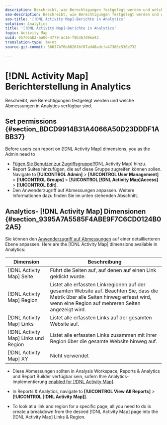 ```yaml
---
description: Beschreibt, wie Berechtigungen festgelegt werden und welche Abmessungen in Analytics verfügbar sind.
seo-description: Beschreibt, wie Berechtigungen festgelegt werden und welche Abmessungen in Analytics verfügbar sind.
seo-title: '[!DNL Activity Map]-Berichte in Analytics'
solution: Analytics
title: '[!DNL Activity Map]-Berichte in Analytics'
topic: Activity Map
uuid: 057c6ab2-aa06-4779-ac16-f9b367d9ea43
translation-type: tm+mt
source-git-commit: 36637b76b8026fbf87ad48adcfa47386c530e732

---
```



# [!DNL Activity Map] Berichterstellung in Analytics

Beschreibt, wie Berechtigungen festgelegt werden und welche Abmessungen in Analytics verfügbar sind.

## Set permissions {#section_BDCD9914B31A4066A50D23DDDF1ABB37}

Before users can report on [!DNL Activity Map] dimensions, you as the Admin need to

* [Fügen Sie Benutzer zur Zugriffsgruppe](/help/analyze/activity-map/activitymap-getting-started/activitymap-getting-started-admins/activitymap-enable.md)[!DNL Activity Map] hinzu.
* Report Suites hinzufügen, die auf diese Gruppe zugreifen können sollen. Navigate to **[!UICONTROL Admin]** &gt; **[!UICONTROL User Management]** &gt; **[!UICONTROL Groups]** &gt; **[!UICONTROL [!DNL Activity Map]Access]** &gt; **[!UICONTROL Edit]**.
* Den Anwenderzugriff auf Abmessungen anpassen. Weitere Informationen dazu finden Sie im unten stehenden Abschnitt.

## Analytics- [!DNL Activity Map] Dimensionen {#section_9395A7A5585F4ABE9F7C6CD0124B02A5}

Sie können den [Anwenderzugriff auf Abmessungen](https://marketing.adobe.com/resources/help/en_US/reference/groups-dimensions.html) auf einer detaillierteren Ebene anpassen. Here are the [!DNL Activity Map] dimensions available in Analytics:

| Dimension | Beschreibung |
|---|---|
| [!DNL Activity Map] Seite | Führt die Seiten auf, auf denen auf einen Link geklickt wurde. |
| [!DNL Activity Map] Region | Listet alle erfassten Linkregionen auf der gesamten Website auf. Beachten Sie, dass die Metrik über alle Seiten hinweg erfasst wird, wenn eine Region auf mehreren Seiten angezeigt wird. |
| [!DNL Activity Map] Links | Listet alle erfassten Links auf der gesamten Website auf. |
| [!DNL Activity Map] Links und Region | Listet alle erfassten Links zusammen mit ihrer Region über die gesamte Website hinweg auf. |
| [!DNL Activity Map] XY | Nicht verwendet |

* Diese Abmessungen sollten in Analysis Workspace, Reports &amp; Analytics und Report Builder verfügbar sein, sofern Ihre Analytics-Implementierung [enabled for [!DNL Activity Map]](/help/analyze/activity-map/activitymap-getting-started/activitymap-getting-started-admins/activitymap-enable.md).
* In Reports &amp; Analytics, navigate to **[!UICONTROL View All Reports]** &gt; **[!UICONTROL [!DNL Activity Map]]**.

* To look at a link and region for a specific page, all you need to do is create a breakdown from the desired [!DNL Activity Map] page into the [!DNL Activity Map] Links &amp; Region.

